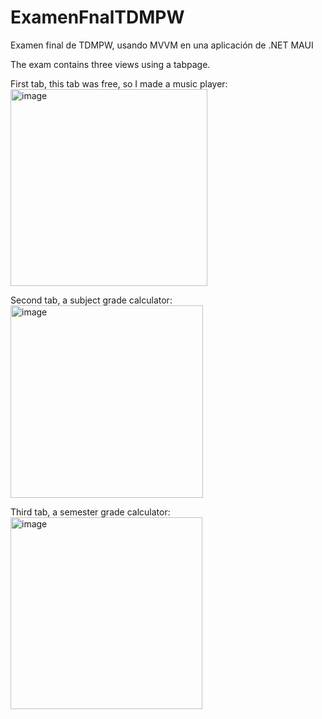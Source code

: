 # ExamenFnalTDMPW
Examen final de TDMPW, usando MVVM en una aplicación de .NET MAUI

The exam contains three views using a tabpage.

First tab, this tab was free, so I made a music player:
<img width="315" alt="image" src="https://github.com/BraulioAlejandroNavarreteHorta/ExamenFnalTDMPW/assets/133619100/b48e8ca9-3c94-49f8-82f6-2850df7907e8">

Second tab, a subject grade calculator:
<img width="308" alt="image" src="https://github.com/BraulioAlejandroNavarreteHorta/ExamenFnalTDMPW/assets/133619100/4228a18c-1783-4871-9ef7-da264cb88535">

Third tab, a semester grade calculator:
<img width="307" alt="image" src="https://github.com/BraulioAlejandroNavarreteHorta/ExamenFnalTDMPW/assets/133619100/91c2e309-dc15-470e-bc79-f8eb84231275">



